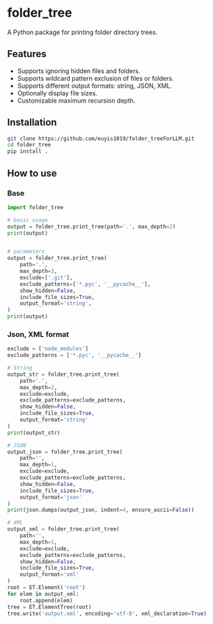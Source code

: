 # folder_tree

A Python package for printing folder directory trees.

## Features

- Supports ignoring hidden files and folders.
- Supports wildcard pattern exclusion of files or folders.
- Supports different output formats: string, JSON, XML.
- Optionally display file sizes.
- Customizable maximum recursion depth.

## Installation

```bash
git clone https://github.com/euyis1019/folder_treeForLLM.git
cd folder_tree
pip install .
```
## How to use
### Base
```python
import folder_tree

# basic usage
output = folder_tree.print_tree(path='.', max_depth=2)
print(output)


# parameters
output = folder_tree.print_tree(
    path='.',
    max_depth=3,
    exclude=['.git'],
    exclude_patterns=['*.pyc', '__pycache__'],
    show_hidden=False,
    include_file_sizes=True,
    output_format='string',
)
print(output)
```
### Json, XML format
```python
exclude = ['node_modules']
exclude_patterns = ['*.pyc', '__pycache__']

# String
output_str = folder_tree.print_tree(
    path='.',
    max_depth=2,
    exclude=exclude,
    exclude_patterns=exclude_patterns,
    show_hidden=False,
    include_file_sizes=True,
    output_format='string'
)
print(output_str)

# JSON
output_json = folder_tree.print_tree(
    path='',
    max_depth=1,
    exclude=exclude,
    exclude_patterns=exclude_patterns,
    show_hidden=False,
    include_file_sizes=True,
    output_format='json'
)
print(json.dumps(output_json, indent=4, ensure_ascii=False))

# XML
output_xml = folder_tree.print_tree(
    path='',
    max_depth=1,
    exclude=exclude,
    exclude_patterns=exclude_patterns,
    show_hidden=False,
    include_file_sizes=True,
    output_format='xml'
)
root = ET.Element('root')
for elem in output_xml:
    root.append(elem)
tree = ET.ElementTree(root)
tree.write('output.xml', encoding='utf-8', xml_declaration=True)
```
